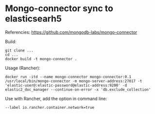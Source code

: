 # Mongo-connector sync to elasticsearh5

Referencies: https://github.com/mongodb-labs/mongo-connector

Build:

```
git clone ...
cd ...
docker build -t mongo-connector .
```

Usage (Rancher):
```
docker run -itd --name mongo-connector mongo-connector:0.1 /usr/local/bin/mongo-connector -m mongo-server-address:27017 -t 'elastic-user@:elastic-password@elastic-address:9200' -d elastic2_doc_manager --continue-on-error -x 'db.exclude_collection'
```

Use with Rancher, add the option in command line:
```
--label io.rancher.container.network=true
```

